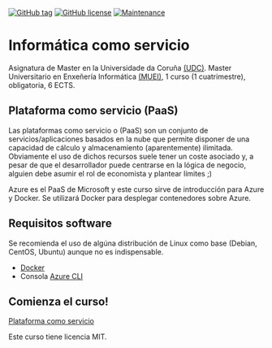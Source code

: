 [![GitHub tag](https://img.shields.io/github/tag/cafernandezlo/es_fic_muei_ics.svg)](https://GitHub.com/TheMVS/es_fic_muei_ics/tags/)
[![GitHub license](https://img.shields.io/github/license/cafernandezlo/es_fic_muei_ics.svg)](https://github.com/cafernandezlo/es_fic_muei_ics/blob/master/LICENSE)
[![Maintenance](https://img.shields.io/badge/Maintained%3F-yes-green.svg)](https://GitHub.com/TheMVS/es_fic_muei_ics/graphs/commit-activity)

# Informática como servicio

Asignatura de Master en la Universidade da Coruña [(UDC)](https://www.udc.gal). Master Universitario en Enxeñería Informática [(MUEI)](https://www.fic.udc.es/gl/muei), 1 curso (1 cuatrimestre), obligatoria, 6 ECTS.

## Plataforma como servicio (PaaS)

Las plataformas como servicio o (PaaS) son un conjunto de servicios/aplicaciones basados en la nube que permite disponer de una capacidad de cálculo y almacenamiento (aparentemente) ilimitada. Obviamente el uso de dichos recursos suele tener un coste asociado y, a pesar de que el desarrollador puede centrarse en la lógica de negocio, alguien debe asumir el rol de economista y plantear límites ;)

Azure es el PaaS de Microsoft y este curso sirve de introducción para Azure y Docker. Se utilizará Docker para desplegar contenedores sobre Azure.

## Requisitos software

Se recomienda el uso de algúna distribución de Linux como base (Debian, CentOS, Ubuntu) aunque no es indispensable.

* [Docker](https://docs.docker.com/get-docker/)
* Consola [Azure CLI](https://docs.microsoft.com/en-us/cli/azure/install-azure-cli)

## Comienza el curso!

[Plataforma como servicio](https://TheMVS.github.io/es_fic_muei_ics/ics.html)

Este curso tiene licencia MIT.
